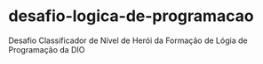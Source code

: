 # desafio-logica-de-programacao
Desafio Classificador de Nível de Herói da Formação de Lógia de Programação da DIO

